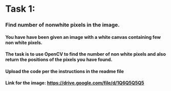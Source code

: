 # Task 1:

### Find number of nonwhite pixels in the image.

#### You have have been given an image with a white canvas containing few non white pixels.

#### The task is to use OpenCV to find the number of non white pixels and also return the positions of the pixels you have found.

#### Upload the code per the instructions in the readme file

#### Link for the image: https://drive.google.com/file/d/1Q6Q5Q5Q5
